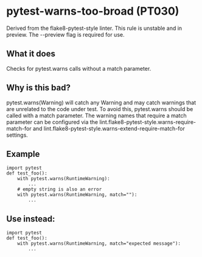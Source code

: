 # pytest-warns-too-broad (PT030)
Derived from the flake8-pytest-style linter.
This rule is unstable and in preview. The --preview flag is required for use.
## What it does
Checks for pytest.warns calls without a match parameter.
## Why is this bad?
pytest.warns(Warning) will catch any Warning and may catch warnings that
are unrelated to the code under test. To avoid this, pytest.warns should
be called with a match parameter. The warning names that require a match
parameter can be configured via the
lint.flake8-pytest-style.warns-require-match-for and
lint.flake8-pytest-style.warns-extend-require-match-for settings.
## Example
```
import pytest
def test_foo():
    with pytest.warns(RuntimeWarning):
        ...
    # empty string is also an error
    with pytest.warns(RuntimeWarning, match=""):
        ...
```
## Use instead:
```
import pytest
def test_foo():
    with pytest.warns(RuntimeWarning, match="expected message"):
        ...
```